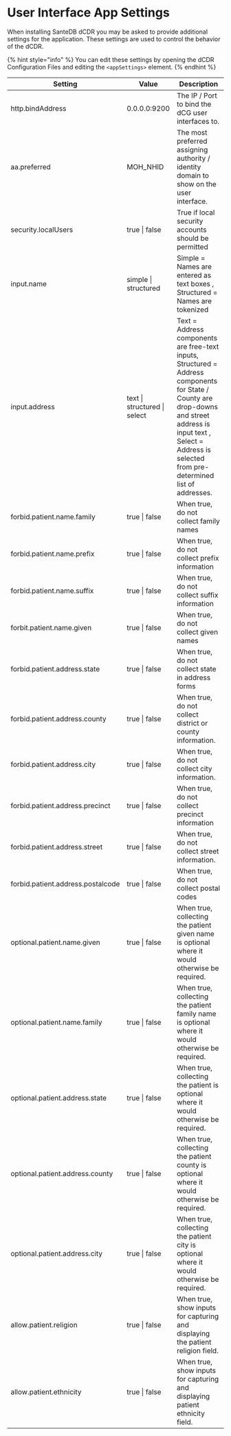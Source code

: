 # User Interface App Settings

When installing SanteDB dCDR you may be asked to provide additional settings for the application. These settings are used to control the behavior of the dCDR.

{% hint style="info" %}
You can edit these settings by opening the dCDR Configuration Files and editing the `<appSettings>` element.
{% endhint %}

| Setting                           | Value                        | Description                                                                                                                                                                                                              |
| --------------------------------- | ---------------------------- | ------------------------------------------------------------------------------------------------------------------------------------------------------------------------------------------------------------------------ |
| http.bindAddress                  | 0.0.0.0:9200                 | The IP / Port to bind the dCG user interfaces to.                                                                                                                                                                        |
| aa.preferred                      | MOH\_NHID                    | The most preferred assigning authority / identity domain to show on the user interface.                                                                                                                                  |
| security.localUsers               | true \| false                | True if local security accounts should be permitted                                                                                                                                                                      |
| input.name                        | simple \| structured         | Simple = Names are entered as text boxes , Structured = Names are tokenized                                                                                                                                              |
| input.address                     | text \| structured \| select | Text = Address components are free-text inputs, Structured = Address components for State / County are drop-downs and street address is input text , Select = Address is selected from pre-determined list of addresses. |
| forbid.patient.name.family        | true \| false                | When true, do not collect family names                                                                                                                                                                                   |
| forbid.patient.name.prefix        | true \| false                | When true, do not collect prefix information                                                                                                                                                                             |
| forbid.patient.name.suffix        | true \| false                | When true, do not collect suffix information                                                                                                                                                                             |
| forbit.patient.name.given         | true \| false                | When true, do not collect given names                                                                                                                                                                                    |
| forbid.patient.address.state      | true \| false                | When true, do not collect state in address forms                                                                                                                                                                         |
| forbid.patient.address.county     | true \| false                | When true, do not collect district or county information.                                                                                                                                                                |
| forbid.patient.address.city       | true \| false                | When true, do not collect city information.                                                                                                                                                                              |
| forbid.patient.address.precinct   | true \| false                | When true, do not collect precinct information                                                                                                                                                                           |
| forbid.patient.address.street     | true \| false                | When true, do not collect street information.                                                                                                                                                                            |
| forbid.patient.address.postalcode | true \| false                | When true, do not collect postal codes                                                                                                                                                                                   |
| optional.patient.name.given       | true \| false                | When true, collecting the patient given name is optional where it would otherwise be required.                                                                                                                           |
| optional.patient.name.family      | true \| false                | When true, collecting the patient family name is optional where it would otherwise be required.                                                                                                                          |
| optional.patient.address.state    | true \| false                | When true, collecting the patient is optional where it would otherwise be required.                                                                                                                                      |
| optional.patient.address.county   | true \| false                | When true, collecting the patient county is optional where it would otherwise be required.                                                                                                                               |
| optional.patient.address.city     | true \| false                | When true, collecting the patient city is optional where it would otherwise be required.                                                                                                                                 |
| allow.patient.religion            | true \| false                | When true, show inputs for capturing and displaying the patient religion field.                                                                                                                                          |
| allow.patient.ethnicity           | true \| false                | When true, show inputs for capturing and displaying patient ethnicity field.                                                                                                                                             |
